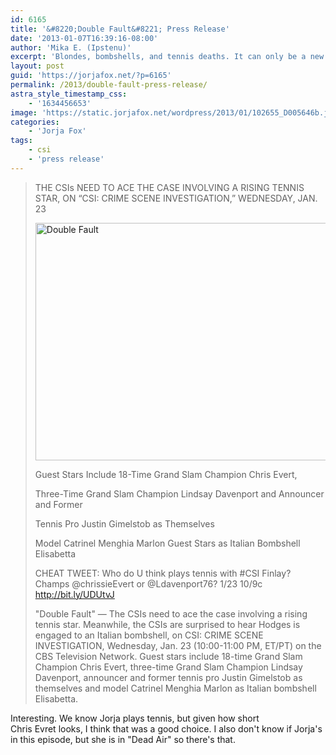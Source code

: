 ```yaml
---
id: 6165
title: '&#8220;Double Fault&#8221; Press Release'
date: '2013-01-07T16:39:16-08:00'
author: 'Mika E. (Ipstenu)'
excerpt: 'Blondes, bombshells, and tennis deaths. It can only be a new CSI on January 23rd.'
layout: post
guid: 'https://jorjafox.net/?p=6165'
permalink: /2013/double-fault-press-release/
astra_style_timestamp_css:
    - '1634456653'
image: 'https://static.jorjafox.net/wordpress/2013/01/102655_D005646b.jpeg'
categories:
    - 'Jorja Fox'
tags:
    - csi
    - 'press release'
---
```


<blockquote>THE CSIs NEED TO ACE THE CASE INVOLVING A RISING TENNIS STAR, ON “CSI: CRIME SCENE INVESTIGATION,” WEDNESDAY, JAN. 23

<a href="//static.jorjafox.net/wordpress/2013/01/102655_D005646b.jpeg"><img class="aligncenter size-large wp-image-6166" alt="Double Fault" src="//static.jorjafox.net/wordpress/2013/01/102655_D005646b-800x330.jpeg" width="570" height="380" /></a>

Guest Stars Include 18-Time Grand Slam Champion Chris Evert,

Three-Time Grand Slam Champion Lindsay Davenport and Announcer and Former

Tennis Pro Justin Gimelstob as Themselves

Model Catrinel Menghia Marlon Guest Stars as Italian Bombshell Elisabetta

CHEAT TWEET: Who do U think plays tennis with #CSI Finlay? Champs @chrissieEvert or @Ldavenport76? 1/23 10/9c http://bit.ly/UDUtvJ

"Double Fault" — The CSIs need to ace the case involving a rising tennis star. Meanwhile, the CSIs are surprised to hear Hodges is engaged to an Italian bombshell, on CSI: CRIME SCENE INVESTIGATION, Wednesday, Jan. 23 (10:00-11:00 PM, ET/PT) on the CBS Television Network. Guest stars include 18-time Grand Slam Champion Chris Evert, three-time Grand Slam Champion Lindsay Davenport, announcer and former tennis pro Justin Gimelstob as themselves and model Catrinel Menghia Marlon as Italian bombshell Elisabetta.</blockquote>
Interesting. We know Jorja plays tennis, but given how short Chris Evret looks, I think that was a good choice. I also don't know if Jorja's in this episode, but she is in "Dead Air" so there's that.